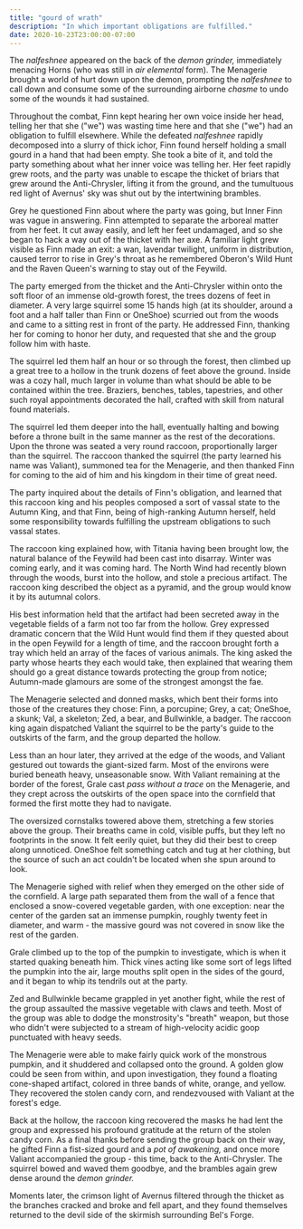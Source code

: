 ```yaml
---
title: "gourd of wrath"
description: "In which important obligations are fulfilled."
date: 2020-10-23T23:00:00-07:00
---
```


The _nalfeshnee_ appeared on the back of the _demon grinder,_ immediately menacing Horns (who was still in _air elemental_ form). The Menagerie brought a world of hurt down upon the demon, prompting the _nalfeshnee_ to call down and consume some of the surrounding airborne _chasme_ to undo some of the wounds it had sustained.

Throughout the combat, Finn kept hearing her own voice inside her head, telling her that she ("we") was wasting time here and that she ("we") had an obligation to fulfill elsewhere. While the defeated _nalfeshnee_ rapidly decomposed into a slurry of thick ichor, Finn found herself holding a small gourd in a hand that had been empty. She took a bite of it, and told the party something about what her inner voice was telling her. Her feet rapidly grew roots, and the party was unable to escape the thicket of briars that grew around the Anti-Chrysler, lifting it from the ground, and the tumultuous red light of Avernus' sky was shut out by the intertwining brambles.

Grey he questioned Finn about where the party was going, but Inner Finn was vague in answering. Finn attempted to separate the arboreal matter from her feet. It cut away easily, and left her feet undamaged, and so she began to hack a way out of the thicket with her axe. A familiar light grew visible as Finn made an exit: a wan, lavendar twilight, uniform in distribution, caused terror to rise in Grey's throat as he remembered Oberon's Wild Hunt and the Raven Queen's warning to stay out of the Feywild.

The party emerged from the thicket and the Anti-Chrysler within onto the soft floor of an immense old-growth forest, the trees dozens of feet in diameter. A very large squirrel some 15 hands high (at its shoulder, around a foot and a half taller than Finn or OneShoe) scurried out from the woods and came to a sitting rest in front of the party. He addressed Finn, thanking her for coming to honor her duty, and requested that she and the group follow him with haste.

The squirrel led them half an hour or so through the forest, then climbed up a great tree to a hollow in the trunk dozens of feet above the ground. Inside was a cozy hall, much larger in volume than what should be able to be contained within the tree. Braziers, benches, tables, tapestries, and other such royal appointments decorated the hall, crafted with skill from natural found materials.

The squirrel led them deeper into the hall, eventually halting and bowing before a throne built in the same manner as the rest of the decorations. Upon the throne was seated a very round raccoon, proportionally larger than the squirrel. The raccoon thanked the squirrel (the party learned his name was Valiant), summoned tea for the Menagerie, and then thanked Finn for coming to the aid of him and his kingdom in their time of great need.

The party inquired about the details of Finn's obligation, and learned that this raccoon king and his peoples composed a sort of vassal state to the Autumn King, and that Finn, being of high-ranking Autumn herself, held some responsibility towards fulfilling the upstream obligations to such vassal states.

The raccoon king explained how, with Titania having been brought low, the natural balance of the Feywild had been cast into disarray. Winter was coming early, and it was coming hard. The North Wind had recently blown through the woods, burst into the hollow, and stole a precious artifact. The raccoon king described the object as a pyramid, and the group would know it by its autumnal colors.

His best information held that the artifact had been secreted away in the vegetable fields of a farm not too far from the hollow. Grey expressed dramatic concern that the Wild Hunt would find them if they quested about in the open Feywild for a length of time, and the raccoon brought forth a tray which held an array of the faces of various animals. The king asked the party whose hearts they each would take, then explained that wearing them should go a great distance towards protecting the group from notice; Autumn-made glamours are some of the strongest amongst the fae.

The Menagerie selected and donned masks, which bent their forms into those of the creatures they chose: Finn, a porcupine; Grey, a cat; OneShoe, a skunk; Val, a skeleton; Zed, a bear, and Bullwinkle, a badger. The raccoon king again dispatched Valiant the squirrel to be the party's guide to the outskirts of the farm, and the group departed the hollow.

Less than an hour later, they arrived at the edge of the woods, and Valiant gestured out towards the giant-sized farm. Most of the environs were buried beneath heavy, unseasonable snow. With Valiant remaining at the border of the forest, Grale cast _pass without a trace_ on the Menagerie, and they crept across the outskirts of the open space into the cornfield that formed the first motte they had to navigate.

The oversized cornstalks towered above them, stretching a few stories above the group. Their breaths came in cold, visible puffs, but they left no footprints in the snow. It felt eerily quiet, but they did their best to creep along unnoticed. OneShoe felt something catch and tug at her clothing, but the source of such an act couldn't be located when she spun around to look.

The Menagerie sighed with relief when they emerged on the other side of the cornfield. A large path separated them from the wall of a fence that enclosed a snow-covered vegetable garden, with one exception: near the center of the garden sat an immense pumpkin, roughly twenty feet in diameter, and warm - the massive gourd was not covered in snow like the rest of the garden.

Grale climbed up to the top of the pumpkin to investigate, which is when it started quaking beneath him. Thick vines acting like some sort of legs lifted the pumpkin into the air, large mouths split open in the sides of the gourd, and it began to whip its tendrils out at the party.

Zed and Bullwinkle became grappled in yet another fight, while the rest of the group assaulted the massive vegetable with claws and teeth. Most of the group was able to dodge the monstrosity's "breath" weapon, but those who didn't were subjected to a stream of high-velocity acidic goop punctuated with heavy seeds.

The Menagerie were able to make fairly quick work of the monstrous pumpkin, and it shuddered and collapsed onto the ground. A golden glow could be seen from within, and upon investigation, they found a floating cone-shaped artifact, colored in three bands of white, orange, and yellow. They recovered the stolen candy corn, and rendezvoused with Valiant at the forest's edge.

Back at the hollow, the raccoon king recovered the masks he had lent the group and expressed his profound gratitude at the return of the stolen candy corn. As a final thanks before sending the group back on their way, he gifted Finn a fist-sized gourd and a _pot of awakening,_ and once more Valiant accompanied the group - this time, back to the Anti-Chrysler. The squirrel bowed and waved them goodbye, and the brambles again grew dense around the _demon grinder._

Moments later, the crimson light of Avernus filtered through the thicket as the branches cracked and broke and fell apart, and they found themselves returned to the devil side of the skirmish surrounding Bel's Forge.
